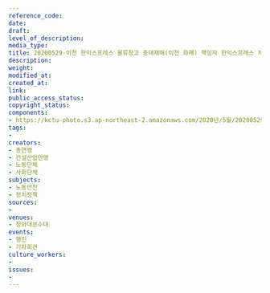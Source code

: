 ```yaml
---
reference_code: 
date: 
draft: 
level_of_description: 
media_type: 
title: 20200529-이천 한익스프레스 물류창고 중대재해(이천 화재) 책임자 한익스프레스 처벌 촉구 및 규탄 기자회견
description: 
weight: 
modified_at: 
created_at: 
link: 
public_access_status: 
copyright_status: 
components:
- https://kctu-photo.s3.ap-northeast-2.amazonaws.com/2020년/5월/20200529-이천+한익스프레스+물류창고+중대재해(이천+화재)+책임자+한익스프레스+처벌+촉구+및+규탄+기자회견/_CTU8935.jpg
tags:
- 
creators:
- 총연맹
- 건설산업연맹
- 노동단체
- 사회단체
subjects:
- 노동안전
- 정치정책
sources:
- 
venues:
- 청와대분수대
events:
- 행진
- 기자회견
culture_workers:
- 
issues:
- 
---
```

